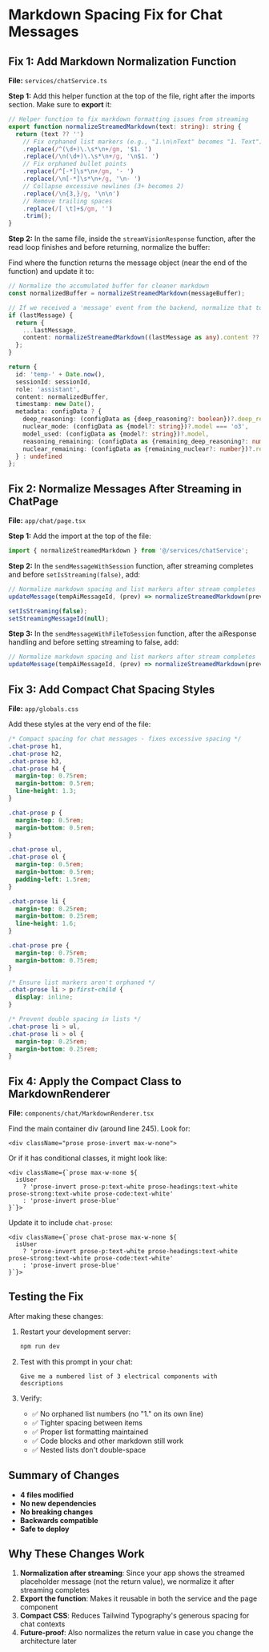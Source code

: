 # Markdown Spacing Fix for Chat Messages

## Fix 1: Add Markdown Normalization Function

**File:** `services/chatService.ts`

**Step 1:** Add this helper function at the top of the file, right after the imports section. Make sure to **export** it:

```typescript
// Helper function to fix markdown formatting issues from streaming
export function normalizeStreamedMarkdown(text: string): string {
  return (text ?? '')
    // Fix orphaned list markers (e.g., "1.\n\nText" becomes "1. Text")
    .replace(/^(\d+)\.\s*\n+/gm, '$1. ')
    .replace(/\n(\d+)\.\s*\n+/g, '\n$1. ')
    // Fix orphaned bullet points
    .replace(/^[-*]\s*\n+/gm, '- ')
    .replace(/\n[-*]\s*\n+/g, '\n- ')
    // Collapse excessive newlines (3+ becomes 2)
    .replace(/\n{3,}/g, '\n\n')
    // Remove trailing spaces
    .replace(/[ \t]+$/gm, '')
    .trim();
}
```

**Step 2:** In the same file, inside the `streamVisionResponse` function, after the read loop finishes and before returning, normalize the buffer:

Find where the function returns the message object (near the end of the function) and update it to:

```typescript
// Normalize the accumulated buffer for cleaner markdown
const normalizedBuffer = normalizeStreamedMarkdown(messageBuffer);

// If we received a 'message' event from the backend, normalize that too
if (lastMessage) {
  return {
    ...lastMessage,
    content: normalizeStreamedMarkdown((lastMessage as any).content ?? messageBuffer),
  };
}

return {
  id: 'temp-' + Date.now(),
  sessionId: sessionId,
  role: 'assistant',
  content: normalizedBuffer,
  timestamp: new Date(),
  metadata: configData ? {
    deep_reasoning: (configData as {deep_reasoning?: boolean})?.deep_reasoning || false,
    nuclear_mode: (configData as {model?: string})?.model === 'o3',
    model_used: (configData as {model?: string})?.model,
    reasoning_remaining: (configData as {remaining_deep_reasoning?: number})?.remaining_deep_reasoning,
    nuclear_remaining: (configData as {remaining_nuclear?: number})?.remaining_nuclear
  } : undefined
};
```

## Fix 2: Normalize Messages After Streaming in ChatPage

**File:** `app/chat/page.tsx`

**Step 1:** Add the import at the top of the file:

```typescript
import { normalizeStreamedMarkdown } from '@/services/chatService';
```

**Step 2:** In the `sendMessageWithSession` function, after streaming completes and before `setIsStreaming(false)`, add:

```typescript
// Normalize markdown spacing and list markers after stream completes
updateMessage(tempAiMessageId, (prev) => normalizeStreamedMarkdown(prev));

setIsStreaming(false);
setStreamingMessageId(null);
```

**Step 3:** In the `sendMessageWithFileToSession` function, after the aiResponse handling and before setting streaming to false, add:

```typescript
// Normalize markdown spacing and list markers after stream completes
updateMessage(tempAiMessageId, (prev) => normalizeStreamedMarkdown(prev));
```

## Fix 3: Add Compact Chat Spacing Styles

**File:** `app/globals.css`

Add these styles at the very end of the file:

```css
/* Compact spacing for chat messages - fixes excessive spacing */
.chat-prose h1,
.chat-prose h2,
.chat-prose h3,
.chat-prose h4 {
  margin-top: 0.75rem;
  margin-bottom: 0.5rem;
  line-height: 1.3;
}

.chat-prose p {
  margin-top: 0.5rem;
  margin-bottom: 0.5rem;
}

.chat-prose ul,
.chat-prose ol {
  margin-top: 0.5rem;
  margin-bottom: 0.5rem;
  padding-left: 1.5rem;
}

.chat-prose li {
  margin-top: 0.25rem;
  margin-bottom: 0.25rem;
  line-height: 1.6;
}

.chat-prose pre {
  margin-top: 0.75rem;
  margin-bottom: 0.75rem;
}

/* Ensure list markers aren't orphaned */
.chat-prose li > p:first-child {
  display: inline;
}

/* Prevent double spacing in lists */
.chat-prose li > ul,
.chat-prose li > ol {
  margin-top: 0.25rem;
  margin-bottom: 0.25rem;
}
```

## Fix 4: Apply the Compact Class to MarkdownRenderer

**File:** `components/chat/MarkdownRenderer.tsx`

Find the main container div (around line 245). Look for:

```tsx
<div className="prose prose-invert max-w-none">
```

Or if it has conditional classes, it might look like:

```tsx
<div className={`prose max-w-none ${
  isUser 
    ? 'prose-invert prose-p:text-white prose-headings:text-white prose-strong:text-white prose-code:text-white' 
    : 'prose-invert prose-blue'
}`}>
```

Update it to include `chat-prose`:

```tsx
<div className={`prose chat-prose max-w-none ${
  isUser 
    ? 'prose-invert prose-p:text-white prose-headings:text-white prose-strong:text-white prose-code:text-white' 
    : 'prose-invert prose-blue'
}`}>
```

## Testing the Fix

After making these changes:

1. Restart your development server:
   ```bash
   npm run dev
   ```

2. Test with this prompt in your chat:
   ```
   Give me a numbered list of 3 electrical components with descriptions
   ```

3. Verify:
   - ✅ No orphaned list numbers (no "1." on its own line)
   - ✅ Tighter spacing between items
   - ✅ Proper list formatting maintained
   - ✅ Code blocks and other markdown still work
   - ✅ Nested lists don't double-space

## Summary of Changes

- **4 files modified**
- **No new dependencies**
- **No breaking changes**
- **Backwards compatible**
- **Safe to deploy**

## Why These Changes Work

1. **Normalization after streaming**: Since your app shows the streamed placeholder message (not the return value), we normalize it after streaming completes
2. **Export the function**: Makes it reusable in both the service and the page component
3. **Compact CSS**: Reduces Tailwind Typography's generous spacing for chat contexts
4. **Future-proof**: Also normalizes the return value in case you change the architecture later
